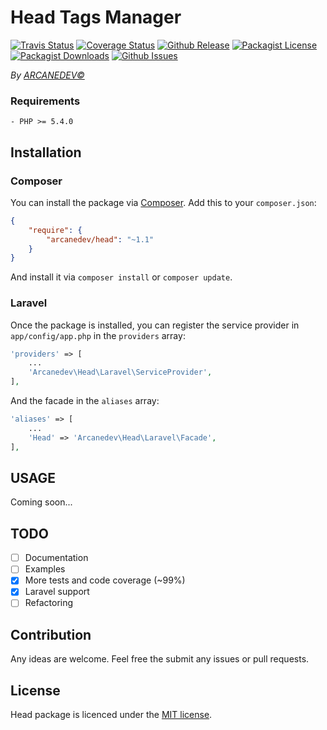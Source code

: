 Head Tags Manager
==============
[![Travis Status](http://img.shields.io/travis/ARCANEDEV/Head.svg?style=flat-square)](https://travis-ci.org/ARCANEDEV/Head)
[![Coverage Status](http://img.shields.io/coveralls/ARCANEDEV/Head.svg?style=flat-square)](https://coveralls.io/r/ARCANEDEV/Head?branch=master)
[![Github Release](http://img.shields.io/github/release/ARCANEDEV/Head.svg?style=flat-square)](https://github.com/ARCANEDEV/Head/releases)
[![Packagist License](http://img.shields.io/packagist/l/ARCANEDEV/Head.svg?style=flat-square)](https://github.com/ARCANEDEV/Head/blob/master/LICENSE)
[![Packagist Downloads](https://img.shields.io/packagist/dt/arcanedev/head.svg?style=flat-square)](https://packagist.org/packages/arcanedev/head)
[![Github Issues](http://img.shields.io/github/issues/ARCANEDEV/Head.svg?style=flat-square)](https://github.com/ARCANEDEV/Head/issues)

*By [ARCANEDEV&copy;](http://www.arcanedev.net/)*

### Requirements

    - PHP >= 5.4.0
    
## Installation
### Composer
You can install the package via [Composer](http://getcomposer.org/). Add this to your `composer.json`:
```json
{
    "require": {
        "arcanedev/head": "~1.1"
    }
}
```
And install it via `composer install` or `composer update`.

### Laravel
Once the package is installed, you can register the service provider in `app/config/app.php` in the `providers` array:

```php
'providers' => [
    ...
    'Arcanedev\Head\Laravel\ServiceProvider',
],
```

And the facade in the `aliases` array:

```php
'aliases' => [
    ...
    'Head' => 'Arcanedev\Head\Laravel\Facade',
],
```

## USAGE
Coming soon...

## TODO

  - [ ] Documentation
  - [ ] Examples
  - [x] More tests and code coverage (~99%)
  - [x] Laravel support
  - [ ] Refactoring

## Contribution

Any ideas are welcome. Feel free the submit any issues or pull requests.
  
## License

Head package is licenced under the [MIT license](https://github.com/ARCANEDEV/Head/blob/master/LICENSE).
